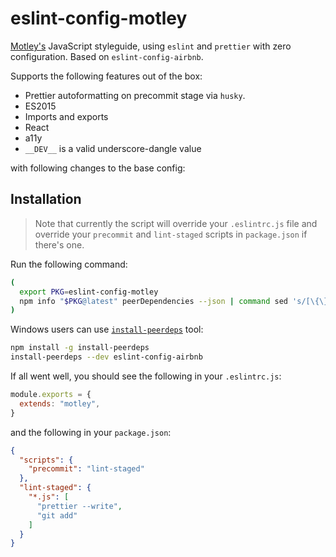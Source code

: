 # eslint-config-motley

[Motley's](motley.fi) JavaScript styleguide, using `eslint` and `prettier` with zero configuration.
Based on `eslint-config-airbnb`.

Supports the following features out of the box:

- Prettier autoformatting on precommit stage via `husky`.
- ES2015
- Imports and exports
- React
- a11y
- `__DEV__` is a valid underscore-dangle value

with following changes to the base config:

## Installation

> Note that currently the script will override your `.eslintrc.js` file and override your `precommit` and `lint-staged` scripts in `package.json` if there's one.

Run the following command:

``` bash
(
  export PKG=eslint-config-motley
  npm info "$PKG@latest" peerDependencies --json | command sed 's/[\{\},]//g ; s/: /@/g' | xargs npm install --save-dev "$PKG@latest"
)
```

Windows users can use [`install-peerdeps`](https://github.com/nathanhleung/install-peerdeps) tool:

``` bash
npm install -g install-peerdeps
install-peerdeps --dev eslint-config-airbnb
```

If all went well, you should see the following in your `.eslintrc.js`:

``` js
module.exports = {
  extends: "motley",
}
```

and the following in your `package.json`:

``` json
{
  "scripts": {
    "precommit": "lint-staged"
  },
  "lint-staged": {
    "*.js": [
      "prettier --write",
      "git add"
    ]
  }
}
```